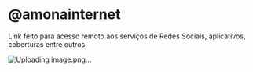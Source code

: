 # @amonainternet


Link feito para acesso remoto aos serviços de Redes Sociais, aplicativos, coberturas entre outros 


![Uploading image.png…]()


 
 
